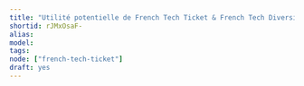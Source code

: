 ```yaml
---
title: "Utilité potentielle de French Tech Ticket & French Tech Diversité"
shortid: rJMxOsaF-
alias:
model:
tags:
node: ["french-tech-ticket"]
draft: yes
---
```

